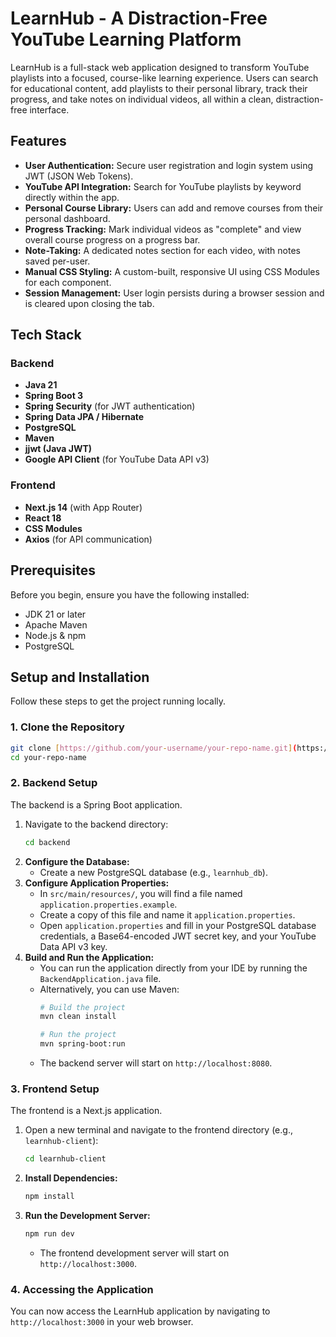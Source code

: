# LearnHub - A Distraction-Free YouTube Learning Platform

LearnHub is a full-stack web application designed to transform YouTube playlists into a focused, course-like learning experience. Users can search for educational content, add playlists to their personal library, track their progress, and take notes on individual videos, all within a clean, distraction-free interface.

## Features
- **User Authentication:** Secure user registration and login system using JWT (JSON Web Tokens).
- **YouTube API Integration:** Search for YouTube playlists by keyword directly within the app.
- **Personal Course Library:** Users can add and remove courses from their personal dashboard.
- **Progress Tracking:** Mark individual videos as "complete" and view overall course progress on a progress bar.
- **Note-Taking:** A dedicated notes section for each video, with notes saved per-user.
- **Manual CSS Styling:** A custom-built, responsive UI using CSS Modules for each component.
- **Session Management:** User login persists during a browser session and is cleared upon closing the tab.

## Tech Stack

### Backend
- **Java 21**
- **Spring Boot 3**
- **Spring Security** (for JWT authentication)
- **Spring Data JPA / Hibernate**
- **PostgreSQL**
- **Maven**
- **jjwt (Java JWT)**
- **Google API Client** (for YouTube Data API v3)

### Frontend
- **Next.js 14** (with App Router)
- **React 18**
- **CSS Modules**
- **Axios** (for API communication)

## Prerequisites
Before you begin, ensure you have the following installed:
- JDK 21 or later
- Apache Maven
- Node.js & npm
- PostgreSQL

## Setup and Installation

Follow these steps to get the project running locally.

### 1. Clone the Repository
```bash
git clone [https://github.com/your-username/your-repo-name.git](https://github.com/your-username/your-repo-name.git)
cd your-repo-name
```

### 2. Backend Setup
The backend is a Spring Boot application.

1.  Navigate to the backend directory:
    ```bash
    cd backend
    ```
2.  **Configure the Database:**
    * Create a new PostgreSQL database (e.g., `learnhub_db`).
3.  **Configure Application Properties:**
    * In `src/main/resources/`, you will find a file named `application.properties.example`.
    * Create a copy of this file and name it `application.properties`.
    * Open `application.properties` and fill in your PostgreSQL database credentials, a Base64-encoded JWT secret key, and your YouTube Data API v3 key.
4.  **Build and Run the Application:**
    * You can run the application directly from your IDE by running the `BackendApplication.java` file.
    * Alternatively, you can use Maven:
      ```bash
      # Build the project
      mvn clean install
      
      # Run the project
      mvn spring-boot:run
      ```
    * The backend server will start on `http://localhost:8080`.

### 3. Frontend Setup
The frontend is a Next.js application.

1.  Open a new terminal and navigate to the frontend directory (e.g., `learnhub-client`):
    ```bash
    cd learnhub-client 
    ```
2.  **Install Dependencies:**
    ```bash
    npm install
    ```
3.  **Run the Development Server:**
    ```bash
    npm run dev
    ```
    * The frontend development server will start on `http://localhost:3000`.

### 4. Accessing the Application
You can now access the LearnHub application by navigating to `http://localhost:3000` in your web browser.
